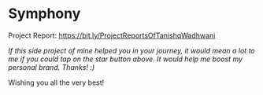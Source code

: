 # Symphony

Project Report: https://bit.ly/ProjectReportsOfTanishqWadhwani<br>

<i>If this side project of mine helped you in your journey, it would mean a lot to me if you could tap on the star button above.
It would help me boost my personal brand.
Thanks! :) </i><br>

Wishing you all the very best!
